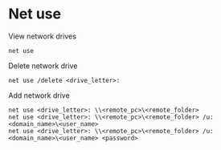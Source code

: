 # Net use

View network drives
```
net use
```

Delete network drive
```
net use /delete <drive_letter>:
```

Add network drive
```
net use <drive_letter>: \\<remote_pc>\<remote_folder>
net use <drive_letter>: \\<remote_pc>\<remote_folder> /u:<domain_name>\<user_name>
net use <drive_letter>: \\<remote_pc>\<remote_folder> /u:<domain_name>\<user_name> <password>
```
